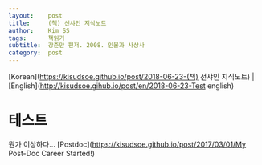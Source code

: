 ```yaml
---
layout:    post
title:     (책) 선샤인 지식노트
author:    Kim SS
tags: 	   책읽기
subtitle:  강준만 편저. 2008. 인물과 사상사
category:  post
---
```




[Korean](https://kisudsoe.github.io/post/2018-06-23-(책) 선샤인 지식노트) | [English](http://kisudsoe.gihub.io/post/en/2018-06-23-Test english)

# 테스트

뭔가 이상하다... [Postdoc](https://kisudsoe.github.io/post/2017/03/01/My Post-Doc Career Started!)